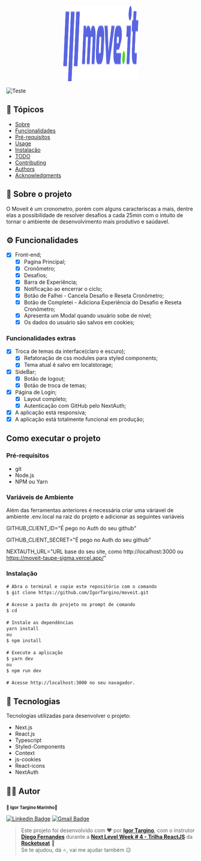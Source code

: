 <p align="center">
  <a href="" rel="noopener">
 <img width=200px height=200px src="./public/icons/logo-full.svg" alt="Project logo"></a>
</p>

![Teste](./src/assets/moveit.gif)
## 📝 Tópicos

- [Sobre](#sobre)
- [Funcionalidades](#funcionalidades)
- [Pré-requisitos](#pre-requisitos)
- [Usage](#usage)
- [Instalação](#instalação)
- [TODO](../TODO.md)
- [Contributing](../CONTRIBUTING.md)
- [Authors](#authors)
- [Acknowledgments](#acknowledgement)

## 🧐 Sobre o projeto

O Moveit é um cronometro, porém com alguns caracteriscas a mais, dentre elas a possibilidade de resolver desafios a cada 25min com o intuito de tornar o ambiente de desenvolvimento mais produtivo e saúdavel.


## ⚙️ Funcionalidades
- [x] Front-end;
  - [x] Pagina Principal;
  - [x] Cronômetro;
  - [x] Desafios;
  - [x] Barra de Experiência;
  - [x] Notificação ao encerrar o ciclo;
  - [x] Botão de Falhei - Cancela Desafio e Reseta Cronômetro;
  - [x] Botão de Completei - Adiciona Experiência do Desafio e Reseta Cronômetro;
  - [x] Apresenta um Modal quando usuário sobe de nível;
  - [x] Os dados do usuário são salvos em cookies;

### Funcionalidades extras
- [x] Troca de temas da interface(claro e escuro);
  - [x] Refatoração de css modules para styled components;
  - [x] Tema atual é salvo em localstorage;
- [x] SideBar;
  - [x] Botão de logout;
  - [x] Botão de troca de temas;
- [x] Página de Login;
  - [x] Layout completo;
  - [x] Autenticação com GitHub pelo NextAuth;
- [x] A aplicação está responsiva;
- [x] A aplicação está totalmente funcional em produção;
## Como executar o projeto
### Pré-requisitos
- git 
- Node.js
- NPM ou Yarn
### Variáveis de Ambiente
Além das ferramentas anteriores é necessária criar uma váriavel de ambiente .env.local na raiz do projeto e adicionar as seguintes variáveis

GITHUB_CLIENT_ID="É pego no Auth do seu github"

GITHUB_CLIENT_SECRET="É pego no Auth do seu github"

NEXTAUTH_URL="URL base do seu site, como http://localhost:3000 ou https://moveit-taupe-sigma.vercel.app/"

### Instalação
```
# Abra o terminal e copie este repositório com o comando
$ git clone https://github.com/IgorTargino/moveit.git

# Acesse a pasta do projeto no prompt de comando 
$ cd 

# Instale as dependências
yarn install
ou
$ npm install

# Execute a aplicação
$ yarn dev
ou
$ npm run dev

# Acesse http://localhost:3000 no seu navagador.
```
## 🚀 Tecnologias 
Tecnologias utilizadas para desenvolver o projeto:
- Next.js
- React.js
- Typescript
- Styled-Components
- Context
- js-cookies
- React-icons
- NextAuth

## 🦸‍♂️ **Autor**

<p>
 <sub><strong>🌟 Igor Targino Marinho🌟</strong></sub>
</p>

[![Linkedin Badge](https://img.shields.io/badge/-IgorTargino-blue?style=for-the-badge&logo=Linkedin&logoColor=white&link=https://www.linkedin.com/in/igor-targino/)](https://www.linkedin.com/in/igor-targino/)
[![Gmail Badge](https://img.shields.io/badge/-igortargino01@gmail.com-c14438?style=for-the-badge&logo=Gmail&logoColor=white&link=mailto:igortargino01@gmail.com)](mailto:igortargino01@gmail.com)

>Este projeto foi desenvolvido com ❤️ por **[Igor Targino](https://github.com/IgorTargino)**, com o instrutor **[Diego Fernandes](https://www.linkedin.com/in/diego-schell-fernandes/)** durante a **[Next Level Week # 4 - Trilha ReactJS](https://nextlevelweek.com/)** da **[Rocketseat](https://rocketseat.com.br)** 💜<br> 
Se te ajudou, dá ⭐, vai me ajudar também 😉